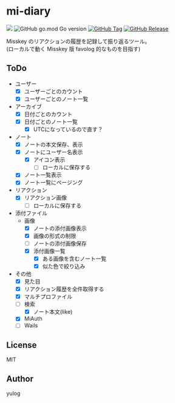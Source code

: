 # mi-diary

[![][mit-badge]][mit]
![GitHub go.mod Go version][go-version-badge]
[![GitHub Tag][tag-badge]][tag-url]
[![GitHub Release][release-badge]][release-url]

Misskey のリアクションの履歴を記録して振り返るツール。  
(ローカルで動く Misskey 版 favolog 的なものを目指す)

## ToDo

- ユーザー
  - [x] ユーザーごとのカウント
  - [x] ユーザーごとのノート一覧
- アーカイブ
  - [x] 日付ごとのカウント
  - [x] 日付ごとのノート一覧
    - [x] UTCになっているので直す？
- ノート
  - [x] ノートの本文保存、表示
  - [x] ノートにユーザー名表示
    - [x] アイコン表示
      - [ ] ローカルに保存する
  - [x] ノート一覧表示
  - [x] ノート一覧にページング
- リアクション
  - [x] リアクション画像
    - [ ] ローカルに保存する
- 添付ファイル
  - 画像
    - [x] ノートの添付画像表示
    - [x] 画像の形式の制限
    - [ ] ノートの添付画像保存
    - [x] 添付画像一覧
      - [x] ある画像を含むノート一覧
      - [x] 似た色で絞り込み
- その他
  - [x] 見た目
  - [x] リアクション履歴を全件取得する
  - [x] マルチプロファイル
  - [ ] 検索
    - [x] ノート本文(like)
  - [x] MiAuth
  - [ ] Wails

## License

MIT

## Author

yulog

[mit]:            http://opensource.org/licenses/MIT
[mit-badge]:      https://img.shields.io/badge/License-MIT-yellow.svg
[go-version-badge]:https://img.shields.io/github/go-mod/go-version/yulog/mi-diary
[tag-badge]:https://img.shields.io/github/v/tag/yulog/mi-diary
[release-badge]:https://img.shields.io/github/v/release/yulog/mi-diary
[tag-url]:https://github.com/yulog/mi-diary/tags
[release-url]:https://github.com/yulog/mi-diary/releases